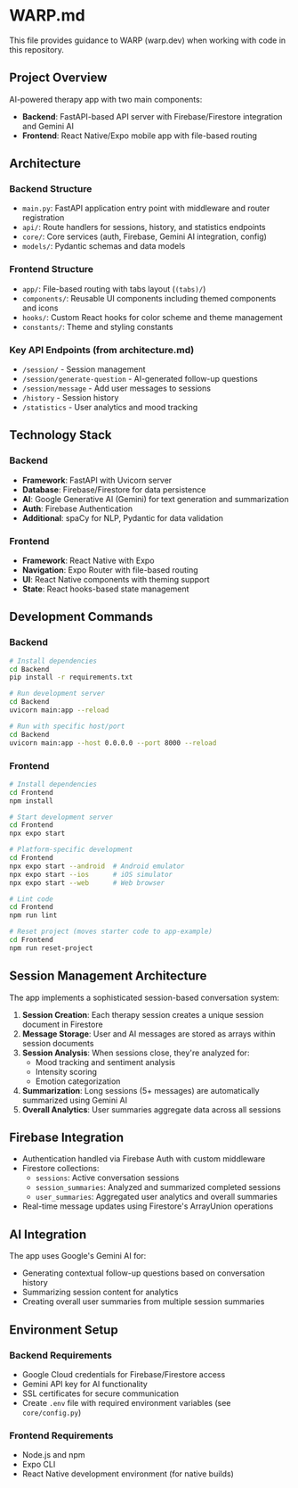 # WARP.md

This file provides guidance to WARP (warp.dev) when working with code in this repository.

## Project Overview

AI-powered therapy app with two main components:
- **Backend**: FastAPI-based API server with Firebase/Firestore integration and Gemini AI
- **Frontend**: React Native/Expo mobile app with file-based routing

## Architecture

### Backend Structure
- `main.py`: FastAPI application entry point with middleware and router registration
- `api/`: Route handlers for sessions, history, and statistics endpoints
- `core/`: Core services (auth, Firebase, Gemini AI integration, config)
- `models/`: Pydantic schemas and data models

### Frontend Structure
- `app/`: File-based routing with tabs layout (`(tabs)/`)
- `components/`: Reusable UI components including themed components and icons
- `hooks/`: Custom React hooks for color scheme and theme management
- `constants/`: Theme and styling constants

### Key API Endpoints (from architecture.md)
- `/session/` - Session management
- `/session/generate-question` - AI-generated follow-up questions
- `/session/message` - Add user messages to sessions
- `/history` - Session history
- `/statistics` - User analytics and mood tracking

## Technology Stack

### Backend
- **Framework**: FastAPI with Uvicorn server
- **Database**: Firebase/Firestore for data persistence
- **AI**: Google Generative AI (Gemini) for text generation and summarization
- **Auth**: Firebase Authentication
- **Additional**: spaCy for NLP, Pydantic for data validation

### Frontend
- **Framework**: React Native with Expo
- **Navigation**: Expo Router with file-based routing
- **UI**: React Native components with theming support
- **State**: React hooks-based state management

## Development Commands

### Backend
```bash
# Install dependencies
cd Backend
pip install -r requirements.txt

# Run development server
cd Backend
uvicorn main:app --reload

# Run with specific host/port
cd Backend
uvicorn main:app --host 0.0.0.0 --port 8000 --reload
```

### Frontend
```bash
# Install dependencies
cd Frontend
npm install

# Start development server
cd Frontend
npx expo start

# Platform-specific development
cd Frontend
npx expo start --android  # Android emulator
npx expo start --ios      # iOS simulator
npx expo start --web      # Web browser

# Lint code
cd Frontend
npm run lint

# Reset project (moves starter code to app-example)
cd Frontend
npm run reset-project
```

## Session Management Architecture

The app implements a sophisticated session-based conversation system:

1. **Session Creation**: Each therapy session creates a unique session document in Firestore
2. **Message Storage**: User and AI messages are stored as arrays within session documents
3. **Session Analysis**: When sessions close, they're analyzed for:
   - Mood tracking and sentiment analysis
   - Intensity scoring
   - Emotion categorization
4. **Summarization**: Long sessions (5+ messages) are automatically summarized using Gemini AI
5. **Overall Analytics**: User summaries aggregate data across all sessions

## Firebase Integration

- Authentication handled via Firebase Auth with custom middleware
- Firestore collections:
  - `sessions`: Active conversation sessions
  - `session_summaries`: Analyzed and summarized completed sessions
  - `user_summaries`: Aggregated user analytics and overall summaries
- Real-time message updates using Firestore's ArrayUnion operations

## AI Integration

The app uses Google's Gemini AI for:
- Generating contextual follow-up questions based on conversation history
- Summarizing session content for analytics
- Creating overall user summaries from multiple session summaries

## Environment Setup

### Backend Requirements
- Google Cloud credentials for Firebase/Firestore access
- Gemini API key for AI functionality
- SSL certificates for secure communication
- Create `.env` file with required environment variables (see `core/config.py`)

### Frontend Requirements
- Node.js and npm
- Expo CLI
- React Native development environment (for native builds)